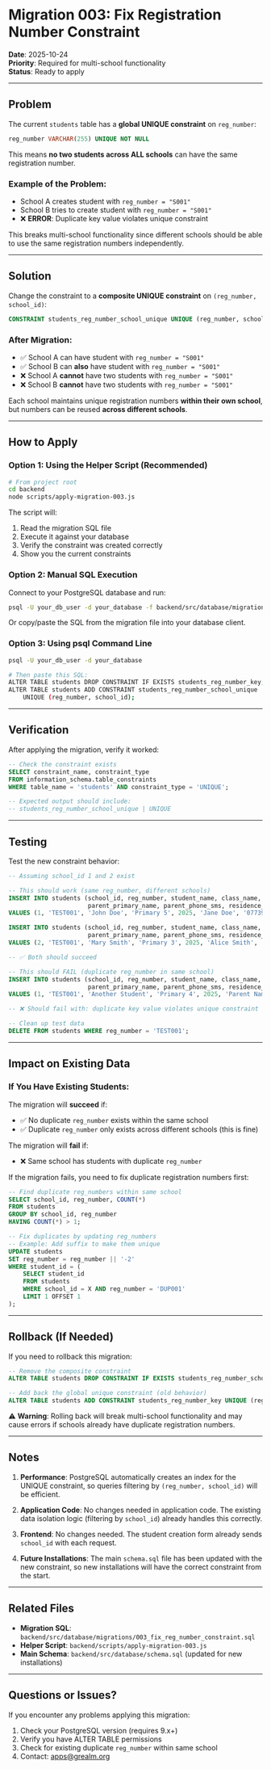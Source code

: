 # Migration 003: Fix Registration Number Constraint

**Date**: 2025-10-24  
**Priority**: Required for multi-school functionality  
**Status**: Ready to apply

---

## Problem

The current `students` table has a **global UNIQUE constraint** on `reg_number`:

```sql
reg_number VARCHAR(255) UNIQUE NOT NULL
```

This means **no two students across ALL schools** can have the same registration number.

### Example of the Problem:
- School A creates student with `reg_number = "S001"`
- School B tries to create student with `reg_number = "S001"`
- ❌ **ERROR**: Duplicate key value violates unique constraint

This breaks multi-school functionality since different schools should be able to use the same registration numbers independently.

---

## Solution

Change the constraint to a **composite UNIQUE constraint** on `(reg_number, school_id)`:

```sql
CONSTRAINT students_reg_number_school_unique UNIQUE (reg_number, school_id)
```

### After Migration:
- ✅ School A can have student with `reg_number = "S001"`
- ✅ School B can **also** have student with `reg_number = "S001"`
- ❌ School A **cannot** have two students with `reg_number = "S001"`
- ❌ School B **cannot** have two students with `reg_number = "S001"`

Each school maintains unique registration numbers **within their own school**, but numbers can be reused **across different schools**.

---

## How to Apply

### Option 1: Using the Helper Script (Recommended)

```bash
# From project root
cd backend
node scripts/apply-migration-003.js
```

The script will:
1. Read the migration SQL file
2. Execute it against your database
3. Verify the constraint was created correctly
4. Show you the current constraints

### Option 2: Manual SQL Execution

Connect to your PostgreSQL database and run:

```bash
psql -U your_db_user -d your_database -f backend/src/database/migrations/003_fix_reg_number_constraint.sql
```

Or copy/paste the SQL from the migration file into your database client.

### Option 3: Using psql Command Line

```bash
psql -U your_db_user -d your_database

# Then paste this SQL:
ALTER TABLE students DROP CONSTRAINT IF EXISTS students_reg_number_key;
ALTER TABLE students ADD CONSTRAINT students_reg_number_school_unique 
    UNIQUE (reg_number, school_id);
```

---

## Verification

After applying the migration, verify it worked:

```sql
-- Check the constraint exists
SELECT constraint_name, constraint_type 
FROM information_schema.table_constraints 
WHERE table_name = 'students' AND constraint_type = 'UNIQUE';

-- Expected output should include:
-- students_reg_number_school_unique | UNIQUE
```

---

## Testing

Test the new constraint behavior:

```sql
-- Assuming school_id 1 and 2 exist

-- This should work (same reg_number, different schools)
INSERT INTO students (school_id, reg_number, student_name, class_name, year_enrolled, 
                      parent_primary_name, parent_phone_sms, residence_district)
VALUES (1, 'TEST001', 'John Doe', 'Primary 5', 2025, 'Jane Doe', '0773913902', 'Kampala');

INSERT INTO students (school_id, reg_number, student_name, class_name, year_enrolled, 
                      parent_primary_name, parent_phone_sms, residence_district)
VALUES (2, 'TEST001', 'Mary Smith', 'Primary 3', 2025, 'Alice Smith', '0773913903', 'Entebbe');

-- ✅ Both should succeed

-- This should FAIL (duplicate reg_number in same school)
INSERT INTO students (school_id, reg_number, student_name, class_name, year_enrolled, 
                      parent_primary_name, parent_phone_sms, residence_district)
VALUES (1, 'TEST001', 'Another Student', 'Primary 4', 2025, 'Parent Name', '0773913904', 'Kampala');

-- ❌ Should fail with: duplicate key value violates unique constraint "students_reg_number_school_unique"

-- Clean up test data
DELETE FROM students WHERE reg_number = 'TEST001';
```

---

## Impact on Existing Data

### If You Have Existing Students:

The migration will **succeed** if:
- ✅ No duplicate `reg_number` exists within the same school
- ✅ Duplicate `reg_number` only exists across different schools (this is fine)

The migration will **fail** if:
- ❌ Same school has students with duplicate `reg_number`

If the migration fails, you need to fix duplicate registration numbers first:

```sql
-- Find duplicate reg_numbers within same school
SELECT school_id, reg_number, COUNT(*) 
FROM students 
GROUP BY school_id, reg_number 
HAVING COUNT(*) > 1;

-- Fix duplicates by updating reg_numbers
-- Example: Add suffix to make them unique
UPDATE students 
SET reg_number = reg_number || '-2' 
WHERE student_id = (
    SELECT student_id 
    FROM students 
    WHERE school_id = X AND reg_number = 'DUP001' 
    LIMIT 1 OFFSET 1
);
```

---

## Rollback (If Needed)

If you need to rollback this migration:

```sql
-- Remove the composite constraint
ALTER TABLE students DROP CONSTRAINT IF EXISTS students_reg_number_school_unique;

-- Add back the global unique constraint (old behavior)
ALTER TABLE students ADD CONSTRAINT students_reg_number_key UNIQUE (reg_number);
```

⚠️ **Warning**: Rolling back will break multi-school functionality and may cause errors if schools already have duplicate registration numbers.

---

## Notes

1. **Performance**: PostgreSQL automatically creates an index for the UNIQUE constraint, so queries filtering by `(reg_number, school_id)` will be efficient.

2. **Application Code**: No changes needed in application code. The existing data isolation logic (filtering by `school_id`) already handles this correctly.

3. **Frontend**: No changes needed. The student creation form already sends `school_id` with each request.

4. **Future Installations**: The main `schema.sql` file has been updated with the new constraint, so new installations will have the correct constraint from the start.

---

## Related Files

- **Migration SQL**: `backend/src/database/migrations/003_fix_reg_number_constraint.sql`
- **Helper Script**: `backend/scripts/apply-migration-003.js`
- **Main Schema**: `backend/src/database/schema.sql` (updated for new installations)

---

## Questions or Issues?

If you encounter any problems applying this migration:
1. Check your PostgreSQL version (requires 9.x+)
2. Verify you have ALTER TABLE permissions
3. Check for existing duplicate `reg_number` within same school
4. Contact: apps@grealm.org
